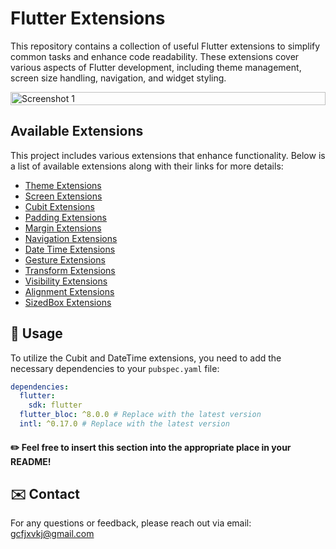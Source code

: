 # Flutter Extensions

This repository contains a collection of useful Flutter extensions to simplify common tasks and enhance code readability. These extensions cover various aspects of Flutter development, including theme management, screen size handling, navigation, and widget styling.
<div style="display: flex; justify-content: space-between;">
  <img src="https://github.com/user-attachments/assets/4a97bae8-af8d-44d3-bb92-b5226dab348c" alt="Screenshot 1" style="width: 100%;"/>
</div>

## Available Extensions
This project includes various extensions that enhance functionality. Below is a list of available extensions along with their links for more details:
  - [Theme Extensions](https://github.com/MAHMOUDELSAYED69/Context-Extensions/blob/56ebac4dddd10ce990a182f7e4024cbd4e7dd1af/extentions/context_extensions.dart#L6C1-L6C11)
  - [Screen Extensions](https://github.com/MAHMOUDELSAYED69/Context-Extensions/blob/56ebac4dddd10ce990a182f7e4024cbd4e7dd1af/extentions/context_extensions.dart#L71)
  - [Cubit Extensions](https://github.com/MAHMOUDELSAYED69/Context-Extensions/blob/56ebac4dddd10ce990a182f7e4024cbd4e7dd1af/extentions/context_extensions.dart#L125)
  - [Padding Extensions](https://github.com/MAHMOUDELSAYED69/Context-Extensions/blob/56ebac4dddd10ce990a182f7e4024cbd4e7dd1af/extentions/context_extensions.dart#L130)
  - [Margin Extensions](https://github.com/MAHMOUDELSAYED69/Context-Extensions/blob/56ebac4dddd10ce990a182f7e4024cbd4e7dd1af/extentions/context_extensions.dart#L167)
  - [Navigation Extensions](https://github.com/MAHMOUDELSAYED69/Context-Extensions/blob/56ebac4dddd10ce990a182f7e4024cbd4e7dd1af/extentions/context_extensions.dart#L204)
  - [Date Time Extensions](https://github.com/MAHMOUDELSAYED69/Context-Extensions/blob/56ebac4dddd10ce990a182f7e4024cbd4e7dd1af/extentions/context_extensions.dart#L258C11-L258C30)
  - [Gesture Extensions](https://github.com/MAHMOUDELSAYED69/Context-Extensions/blob/56ebac4dddd10ce990a182f7e4024cbd4e7dd1af/extentions/context_extensions.dart#L340)
  - [Transform Extensions](https://github.com/MAHMOUDELSAYED69/Context-Extensions/blob/56ebac4dddd10ce990a182f7e4024cbd4e7dd1af/extentions/context_extensions.dart#L366C11-L366C31)
  - [Visibility Extensions](https://github.com/MAHMOUDELSAYED69/Context-Extensions/blob/56ebac4dddd10ce990a182f7e4024cbd4e7dd1af/extentions/context_extensions.dart#L387)
  - [Alignment Extensions](https://github.com/MAHMOUDELSAYED69/Context-Extensions/blob/56ebac4dddd10ce990a182f7e4024cbd4e7dd1af/extentions/context_extensions.dart#L408)
  - [SizedBox Extensions](https://github.com/MAHMOUDELSAYED69/Context-Extensions/blob/56ebac4dddd10ce990a182f7e4024cbd4e7dd1af/extentions/context_extensions.dart#L444C11-L444C30)

## 🚀 Usage

To utilize the Cubit and DateTime extensions, you need to add the necessary dependencies to your `pubspec.yaml` file:

```yaml
dependencies:
  flutter:
    sdk: flutter
  flutter_bloc: ^8.0.0 # Replace with the latest version
  intl: ^0.17.0 # Replace with the latest version
```

#### ✏️ Feel free to insert this section into the appropriate place in your README!

## ✉️ Contact

For any questions or feedback, please reach out via email: [gcfjxvkj@gmail.com](gcfjxvkj@gmail.com)
